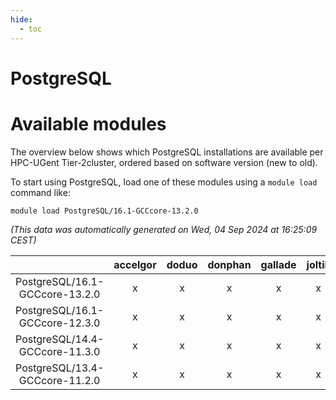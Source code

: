 ```yaml
---
hide:
  - toc
---
```


PostgreSQL
==========

# Available modules


The overview below shows which PostgreSQL installations are available per HPC-UGent Tier-2cluster, ordered based on software version (new to old).

To start using PostgreSQL, load one of these modules using a `module load` command like:

```shell
module load PostgreSQL/16.1-GCCcore-13.2.0
```

*(This data was automatically generated on Wed, 04 Sep 2024 at 16:25:09 CEST)*  

| |accelgor|doduo|donphan|gallade|joltik|shinx|skitty|
| :---: | :---: | :---: | :---: | :---: | :---: | :---: | :---: |
|PostgreSQL/16.1-GCCcore-13.2.0|x|x|x|x|x|x|x|
|PostgreSQL/16.1-GCCcore-12.3.0|x|x|x|x|x|x|x|
|PostgreSQL/14.4-GCCcore-11.3.0|x|x|x|x|x|-|x|
|PostgreSQL/13.4-GCCcore-11.2.0|x|x|x|x|x|-|x|
